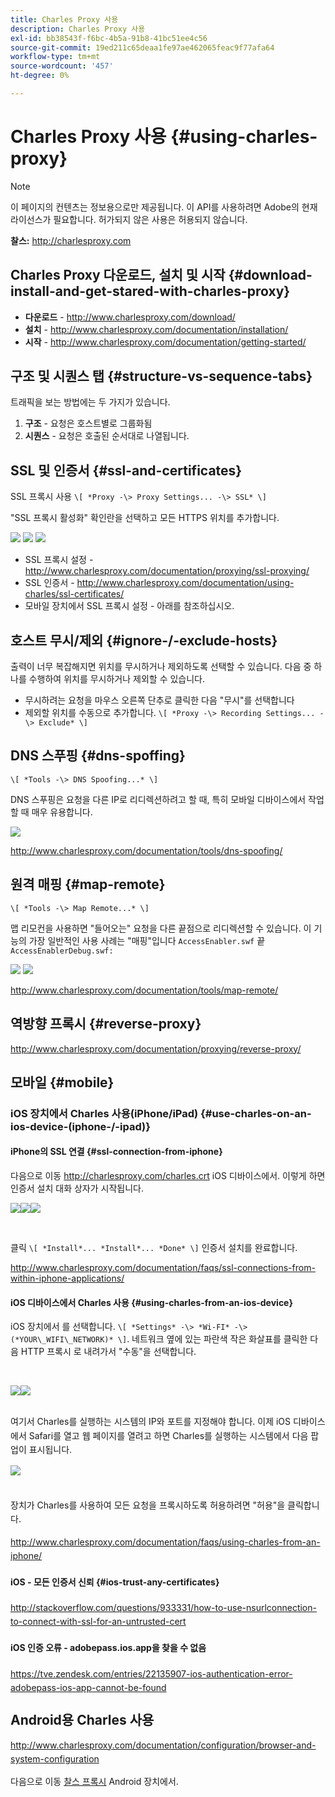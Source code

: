 ```yaml
---
title: Charles Proxy 사용
description: Charles Proxy 사용
exl-id: bb38543f-f6bc-4b5a-91b8-41bc51ee4c56
source-git-commit: 19ed211c65deaa1fe97ae462065feac9f77afa64
workflow-type: tm+mt
source-wordcount: '457'
ht-degree: 0%

---
```


# Charles Proxy 사용 {#using-charles-proxy}

>[!NOTE]
>
>이 페이지의 컨텐츠는 정보용으로만 제공됩니다. 이 API를 사용하려면 Adobe의 현재 라이선스가 필요합니다. 허가되지 않은 사용은 허용되지 않습니다.


**찰스:** <http://charlesproxy.com>


## Charles Proxy 다운로드, 설치 및 시작 {#download-install-and-get-stared-with-charles-proxy}

- **다운로드** - <http://www.charlesproxy.com/download/>
- **설치** - <http://www.charlesproxy.com/documentation/installation/>
- **시작** - <http://www.charlesproxy.com/documentation/getting-started/>


## 구조 및 시퀀스 탭 {#structure-vs-sequence-tabs}

트래픽을 보는 방법에는 두 가지가 있습니다.

1. **구조** - 요청은 호스트별로 그룹화됨
1. **시퀀스** - 요청은 호출된 순서대로 나열됩니다.


## SSL 및 인증서 {#ssl-and-certificates}

SSL 프록시 사용 `\[ *Proxy -\> Proxy Settings... -\> SSL* \]`

&quot;SSL 프록시 활성화&quot; 확인란을 선택하고 모든 HTTPS 위치를 추가합니다.


![](https://dzf8vqv24eqhg.cloudfront.net/userfiles/258/326/ckfinder/images/ProxySettings.PNG) ![](https://dzf8vqv24eqhg.cloudfront.net/userfiles/258/326/ckfinder/images/SSLSettings.PNG) ![](https://dzf8vqv24eqhg.cloudfront.net/userfiles/258/326/ckfinder/images/AddHttpsLocations.PNG)



- SSL 프록시 설정 - <http://www.charlesproxy.com/documentation/proxying/ssl-proxying/>
- SSL 인증서 - <http://www.charlesproxy.com/documentation/using-charles/ssl-certificates/>
- 모바일 장치에서 SSL 프록시 설정 - 아래를 참조하십시오.


## 호스트 무시/제외 {#ignore-/-exclude-hosts}

출력이 너무 복잡해지면 위치를 무시하거나 제외하도록 선택할 수 있습니다. 다음 중 하나를 수행하여 위치를 무시하거나 제외할 수 있습니다.

- 무시하려는 요청을 마우스 오른쪽 단추로 클릭한 다음 &quot;무시&quot;를 선택합니다
- 제외할 위치를 수동으로 추가합니다. `\[ *Proxy -\> Recording Settings... -\> Exclude* \]`


## DNS 스푸핑 {#dns-spoffing}

`\[ *Tools -\> DNS Spoofing...* \]`



DNS 스푸핑은 요청을 다른 IP로 리디렉션하려고 할 때, 특히 모바일 디바이스에서 작업할 때 매우 유용합니다.

![](https://dzf8vqv24eqhg.cloudfront.net/userfiles/258/326/ckfinder/images/DNSSpoofing.PNG)

<http://www.charlesproxy.com/documentation/tools/dns-spoofing/>


## 원격 매핑 {#map-remote}

`\[ *Tools -\> Map Remote...* \]`



맵 리모컨을 사용하면 &quot;들어오는&quot; 요청을 다른 끝점으로 리디렉션할 수 있습니다. 이 기능의 가장 일반적인 사용 사례는 &quot;매핑&quot;입니다 `AccessEnabler.swf` 끝 `AccessEnablerDebug.swf:`

![](https://dzf8vqv24eqhg.cloudfront.net/userfiles/258/326/ckfinder/images/MapRemote.PNG) ![](https://dzf8vqv24eqhg.cloudfront.net/userfiles/258/326/ckfinder/images/MapRemoteAdd.PNG)

<http://www.charlesproxy.com/documentation/tools/map-remote/>



## 역방향 프록시 {#reverse-proxy}

<http://www.charlesproxy.com/documentation/proxying/reverse-proxy/>

## 모바일 {#mobile}

### iOS 장치에서 Charles 사용(iPhone/iPad) {#use-charles-on-an-ios-device-(iphone-/-ipad)}

#### iPhone의 SSL 연결 {#ssl-connection-from-iphone}

다음으로 이동 <http://charlesproxy.com/charles.crt> iOS 디바이스에서.  이렇게 하면 인증서 설치 대화 상자가 시작됩니다.

![](https://dzf8vqv24eqhg.cloudfront.net/userfiles/258/326/ckfinder/images/iOSDeviceSSLCertificate1\(1\).PNG)![](https://dzf8vqv24eqhg.cloudfront.net/userfiles/258/326/ckfinder/images/iOSDeviceSSLCertificate2\(1\).PNG)![](https://dzf8vqv24eqhg.cloudfront.net/userfiles/258/326/ckfinder/images/iOSDeviceSSLCertificate3.PNG)

</br>

클릭 `\[ *Install*... *Install*... *Done* \]` 인증서 설치를 완료합니다.

<http://www.charlesproxy.com/documentation/faqs/ssl-connections-from-within-iphone-applications/>



#### iOS 디바이스에서 Charles 사용 {#using-charles-from-an-ios-device}

iOS 장치에서 를 선택합니다. `\[ *Settings* -\> *Wi-FI* -\> (*YOUR\_WIFI\_NETWORK)* \]`. 네트워크 옆에 있는 파란색 작은 화살표를 클릭한 다음 HTTP 프록시 로 내려가서 &quot;수동&quot;을 선택합니다.


</br>

![](https://dzf8vqv24eqhg.cloudfront.net/userfiles/258/326/ckfinder/images/iOSDeviceManualProxy1.png)![](https://dzf8vqv24eqhg.cloudfront.net/userfiles/258/326/ckfinder/images/iOSDeviceManualProxy2.PNG)


</br>
여기서 Charles를 실행하는 시스템의 IP와 포트를 지정해야 합니다. <span style="line-height: 1.6em;">이제 iOS 디바이스에서 Safari를 열고 웹 페이지를 열려고 하면 Charles를 실행하는 시스템에서 다음 팝업이 표시됩니다.

</br>

![](https://dzf8vqv24eqhg.cloudfront.net/userfiles/258/326/ckfinder/images/iOSDeviceManualProxy3.PNG)

</br>
장치가 Charles를 사용하여 모든 요청을 프록시하도록 허용하려면 "허용"을 클릭합니다.

<http://www.charlesproxy.com/documentation/faqs/using-charles-from-an-iphone/>


#### iOS - 모든 인증서 신뢰 {#ios-trust-any-certificates}

<http://stackoverflow.com/questions/933331/how-to-use-nsurlconnection-to-connect-with-ssl-for-an-untrusted-cert>

#### iOS 인증 오류 - adobepass.ios.app을 찾을 수 없음

<https://tve.zendesk.com/entries/22135907-ios-authentication-error-adobepass-ios-app-cannot-be-found>


## Android용 Charles 사용

<http://www.charlesproxy.com/documentation/configuration/browser-and-system-configuration>


다음으로 이동 [찰스 프록시](http://charlesproxy.com/charles.crt) Android 장치에서.
